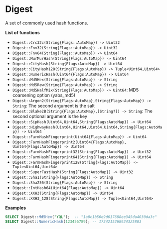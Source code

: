 # Digest

A set of commonly used hash functions.

**List of functions**

* ```Digest::Crc32c(String{Flags::AutoMap}) -> Uint32```
* ```Digest::Fnv32(String{Flags::AutoMap}) -> Uint32```
* ```Digest::Fnv64(String{Flags::AutoMap}) -> Uint64```
* ```Digest::MurMurHash(String{Flags:AutoMap}) -> Uint64```
* ```Digest::CityHash(String{Flags:AutoMap}) -> Uint64```
* ```Digest::CityHash128(String{Flags:AutoMap}) -> Tuple<Uint64,Uint64>```
* ```Digest::NumericHash(Uint64{Flags:AutoMap}) -> Uint64```
* ```Digest::Md5Hex(String{Flags:AutoMap}) -> String```
* ```Digest::Md5Raw(String{Flags:AutoMap}) -> String```
* ```Digest::Md5HalfMix(String{Flags:AutoMap}) -> Uint64```: MD5 coarsening option (yabs_md5)
* ```Digest::Argon2(String{Flags:AutoMap},String{Flags:AutoMap}) -> String```: The second argument is the salt
* ```Digest::Blake2B(String{Flags:AutoMap},[String?]) -> String```: The second optional argument is the key
* ```Digest::SipHash(Uint64,Uint64,String{Flags:AutoMap}) -> Uint64```
* ```Digest::HighwayHash(Uint64,Uint64,Uint64,Uint64,String{Flags:AutoMap}) -> Uint64```
* ```Digest::FarmHashFingerprint(Uint64{Flags:AutoMap}) -> Uint64```
* ```Digest::FarmHashFingerprint2(Uint64{Flags:AutoMap}, Uint64{Flags:AutoMap}) -> Uint64```
* ```Digest::FarmHashFingerprint32(String{Flags:AutoMap}) -> Uint32```
* ```Digest::FarmHashFingerprint64(String{Flags:AutoMap}) -> Uint64```
* ```Digest::FarmHashFingerprint128(String{Flags:AutoMap}) -> Tuple<Uint64,Uint64>```
* ```Digest::SuperFastHash(String{Flags:AutoMap}) -> Uint32```
* ```Digest::Sha1(String{Flags:AutoMap}) -> String```
* ```Digest::Sha256(String{Flags:AutoMap}) -> String```
* ```Digest::IntHash64(Uint64{Flags:AutoMap}) -> Uint64```
* ```Digest::XXH3(String{Flags:AutoMap}) -> Uint64```
* ```Digest::XXH3_128(String{Flags:AutoMap}) -> Tuple<Uint64,Uint64>```

**Examples**

```sql
SELECT Digest::Md5Hex("YQL");  -- "1a0c1b56e9d617688ee345da4030da3c"
SELECT Digest::NumericHash(123456789); -- 1734215268924325803
```

